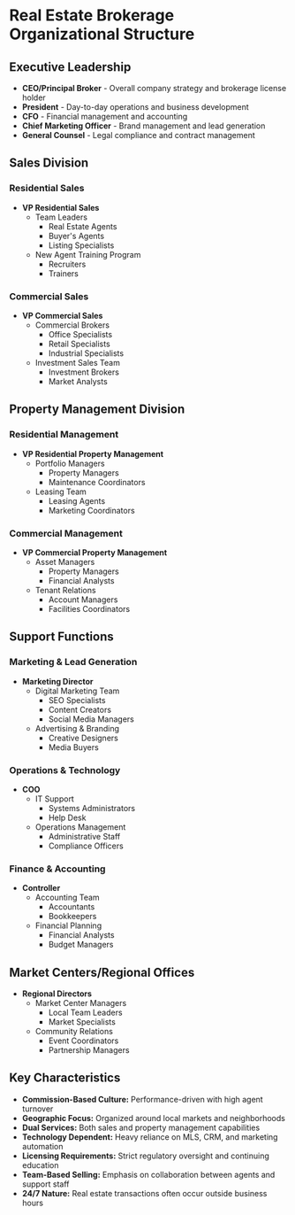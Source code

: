 # Real Estate Brokerage Organizational Structure

## Executive Leadership
- **CEO/Principal Broker** - Overall company strategy and brokerage license holder
- **President** - Day-to-day operations and business development
- **CFO** - Financial management and accounting
- **Chief Marketing Officer** - Brand management and lead generation
- **General Counsel** - Legal compliance and contract management

## Sales Division
### Residential Sales
- **VP Residential Sales**
  - Team Leaders
    - Real Estate Agents
    - Buyer's Agents
    - Listing Specialists
  - New Agent Training Program
    - Recruiters
    - Trainers

### Commercial Sales
- **VP Commercial Sales**
  - Commercial Brokers
    - Office Specialists
    - Retail Specialists
    - Industrial Specialists
  - Investment Sales Team
    - Investment Brokers
    - Market Analysts

## Property Management Division
### Residential Management
- **VP Residential Property Management**
  - Portfolio Managers
    - Property Managers
    - Maintenance Coordinators
  - Leasing Team
    - Leasing Agents
    - Marketing Coordinators

### Commercial Management
- **VP Commercial Property Management**
  - Asset Managers
    - Property Managers
    - Financial Analysts
  - Tenant Relations
    - Account Managers
    - Facilities Coordinators

## Support Functions
### Marketing & Lead Generation
- **Marketing Director**
  - Digital Marketing Team
    - SEO Specialists
    - Content Creators
    - Social Media Managers
  - Advertising & Branding
    - Creative Designers
    - Media Buyers

### Operations & Technology
- **COO**
  - IT Support
    - Systems Administrators
    - Help Desk
  - Operations Management
    - Administrative Staff
    - Compliance Officers

### Finance & Accounting
- **Controller**
  - Accounting Team
    - Accountants
    - Bookkeepers
  - Financial Planning
    - Financial Analysts
    - Budget Managers

## Market Centers/Regional Offices
- **Regional Directors**
  - Market Center Managers
    - Local Team Leaders
    - Market Specialists
  - Community Relations
    - Event Coordinators
    - Partnership Managers

## Key Characteristics
- **Commission-Based Culture:** Performance-driven with high agent turnover
- **Geographic Focus:** Organized around local markets and neighborhoods
- **Dual Services:** Both sales and property management capabilities
- **Technology Dependent:** Heavy reliance on MLS, CRM, and marketing automation
- **Licensing Requirements:** Strict regulatory oversight and continuing education
- **Team-Based Selling:** Emphasis on collaboration between agents and support staff
- **24/7 Nature:** Real estate transactions often occur outside business hours